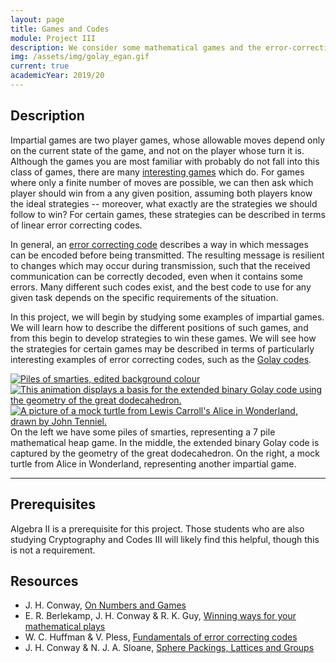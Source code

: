 ```yaml
---
layout: page
title: Games and Codes
module: Project III
description: We consider some mathematical games and the error-correcting codes which describe their winning strategies.
img: /assets/img/golay_egan.gif
current: true
academicYear: 2019/20
---
```

Description
-----------
Impartial games are two player games, whose allowable moves depend only on the current state of the game, and not on the player whose turn it is. Although the games you are most familiar with probably do not fall into this class of games, there are many [interesting games][sprouts] which do. For games where only a finite number of moves are possible, we can then ask which player should win from a any given position, assuming both players know the ideal strategies -- moreover, what exactly are the strategies we should follow to win? For certain games, these strategies can be described in terms of linear error correcting codes.

In general, an [error correcting code] describes a way in which messages can be encoded before being transmitted. The resulting message is resilient to changes which may occur during transmission, such that the received communication can be correctly decoded, even when it contains some errors. Many different such codes exist, and the best code to use for any given task depends on the specific requirements of the situation.

In this project, we will begin by studying some examples of impartial games. We will learn how to describe the different positions of such games, and from this begin to develop strategies to win these games. We will see how the strategies for certain games may be described in terms of particularly interesting examples of error correcting codes, such as the [Golay codes]. 

<div class="img_row">
	<a title="Piles of Smarties" href="https://www.flickr.com/photos/sneeu/3202317738/in/photostream/"><img class="col one left" alt="Piles of smarties, edited background colour" src="{{ '/assets/img/smarties.jpg' | prepend: site.baseurl | prepend: site.url }}"></a>
	<a title="A Basis for the Extended Binary Golay Code" href="https://blogs.ams.org/visualinsight/2015/12/01/golay-code/"><img class="col one left" alt="This animation displays a basis for the extended binary Golay code using the geometry of the great dodecahedron." src="https://blogs.ams.org/visualinsight/files/2015/12/golay_egan.gif"></a>
   <a title="A Mock Turtle from Alice in Wonderland, by John Tenniel" href="https://commons.wikimedia.org/wiki/File:Alice_par_John_Tenniel_34.png"><img class="col one left" alt="A picture of a mock turtle from Lewis Carroll's Alice in Wonderland, drawn by John Tenniel." src="https://upload.wikimedia.org/wikipedia/commons/9/9a/Alice_par_John_Tenniel_34.png"></a>
</div>
<div class="col three caption" markdown="span">
    On the left we have some piles of smarties, representing a 7 pile mathematical heap game. In the middle, the extended binary Golay code is captured by the geometry of the great dodecahedron. On the right, a mock turtle from Alice in Wonderland, representing another impartial game.
</div>

***

 
Prerequisites
-------------

Algebra II is a prerequisite for this project. Those students who are also studying Cryptography and Codes III will likely find this helpful, though this is not a requirement.

Resources
----------
* J. H. Conway, [On Numbers and Games]
* E. R. Berlekamp, J. H. Conway &amp; R. K. Guy, [Winning ways for your mathematical plays]
* W. C. Huffman &amp; V. Pless, [Fundamentals of error correcting codes]
* J. H. Conway &amp; N. J. A. Sloane, [Sphere Packings, Lattices and Groups]

[Sphere Packings, Lattices and Groups]:http://library.dur.ac.uk/search~S1?/Yconway+sphere+packings&searchscope=1&SORT=D/Yconway+sphere+packings&searchscope=1&SORT=D&SUBKEY=conway+sphere+packings/1%2C2%2C2%2CE/frameset&FF=Yconway+sphere+packings&searchscope=1&SORT=D&2%2C2%2C
[On Numbers and Games]:http://library.dur.ac.uk/search~S1?/Yconway+games&searchscope=1&SORT=D/Yconway+games&searchscope=1&SORT=D&SUBKEY=conway+games/1%2C3%2C3%2CE/frameset&FF=Yconway+games&searchscope=1&SORT=D&1%2C1%2C
[Winning ways for your mathematical plays]:http://library.dur.ac.uk/search~S1?/Ywinning+ways&searchscope=1&SORT=DZ/Ywinning+ways&searchscope=1&SORT=DZ&extended=1&SUBKEY=winning+ways/1%2C37%2C37%2CE/frameset&FF=Ywinning+ways&searchscope=1&SORT=DZ&3%2C3%2C
[Fundamentals of error correcting codes]:http://library.dur.ac.uk/search~S1?/Yfundamentals+of+error+correcting&searchscope=1&SORT=DZ/Yfundamentals+of+error+correcting&searchscope=1&SORT=DZ&extended=1&SUBKEY=fundamentals+of+error+correcting/1%2C5%2C5%2CE/frameset&FF=Yfundamentals+of+error+correcting&searchscope=1&SORT=DZ&1%2C1%2C
[Golay codes]:https://blogs.ams.org/visualinsight/2015/12/01/golay-code/
[sprouts]:https://nrich.maths.org/2413
[error correcting code]:https://plus.maths.org/content/error-correcting-codes